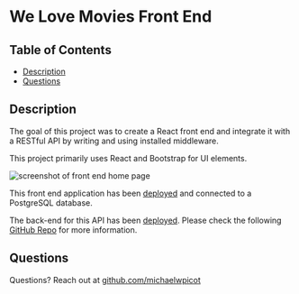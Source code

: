 # We Love Movies Front End
## Table of Contents
* [Description](#description)
* [Questions](#questions)

## Description
The goal of this project was to create a React front end and integrate it with a RESTful API by writing and using installed middleware.

This project primarily uses React and Bootstrap for UI elements.

![screenshot of front end home page](https://i.imgur.com/UMviMgv.png)

This front end application has been [deployed](https://we-love-movies-4yum.onrender.com/) and connected to a PostgreSQL database.

The back-end for this API has been [deployed](https://we-love-movies-api.onrender.com/). Please check the following [GitHub Repo](https://github.com/MichaelWPicot/we-love-movies) for more information.

## Questions
Questions? Reach out at [github.com/michaelwpicot](github.com/michaelwpicot)